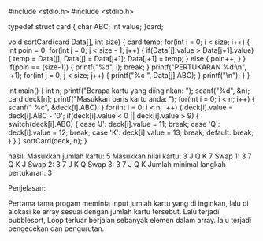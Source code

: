 #include <stdio.h>
#include <stdlib.h>

typedef struct card
{
    char ABC;
    int value;
}card;

void sortCard(card Data[], int size)
{
    card temp;
    for(int i = 0; i < size; i++)
    {
        int poin = 0;
        for(int j = 0; j < size - 1; j++)
        {
            if(Data[j].value > Data[j+1].value)
            {
                temp = Data[j];
                Data[j] = Data[j+1];
                Data[j+1] = temp;
            }
            else
            {
                poin++;
            }
        }
        if(poin == (size-1))
        {
            printf("%d", i);
            break;
        }
        printf("PERTUKARAN %d:\n", i+1);
        for(int j = 0; j < size; j++)
        {
            printf("%c ", Data[j].ABC);
        }
        printf("\n");
    }
}

int main()
{
    int n;
    printf("Berapa kartu yang diinginkan: ");
    scanf("%d", &n);
    card deck[n];
    printf("Masukkan baris kartu anda: ");
    for(int i = 0; i < n; i++)
    {
        scanf(" %c", &deck[i].ABC);
    }
    for(int i = 0; i < n; i++)
    {
        deck[i].value = deck[i].ABC - '0';
        if(deck[i].value < 0 || deck[i].value > 9)
        {
            switch(deck[i].ABC)
            {
            case 'J':
                deck[i].value = 11;
                break;
            case 'Q':
                deck[i].value = 12;
                break;
            case 'K':
                deck[i].value = 13;
                break;
            default:
                break;
            }
        }
    }
    sortCard(deck, n);
}

hasil:
Masukkan jumlah kartu: 5
Masukkan nilai kartu: 3 J Q K 7
Swap 1: 3 7 Q K J 
Swap 2: 3 7 J K Q 
Swap 3: 3 7 J Q K 
Jumlah minimal langkah pertukaran: 3




Penjelasan:

Pertama tama progam meminta input jumlah kartu yang di inginkan, lalu di alokasi ke array sesuai dengan jumlah kartu tersebut. Lalu terjadi bubblesort,  Loop terluar berjalan sebanyak elemen dalam array. lalu terjadi pengecekan dan pengurutan.
